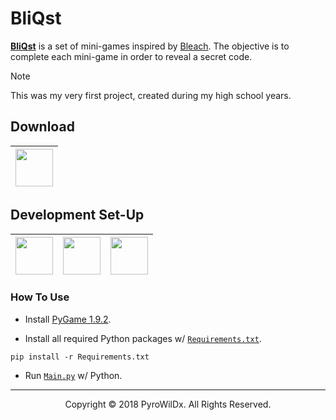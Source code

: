 # BliQst

[**BliQst**](https://github.com/PyroWilDx/BliQst/) is a set of mini-games inspired by [Bleach](https://anilist.co/manga/30012/BLEACH/). The objective is to complete each mini-game in order to reveal a secret code.

> [!NOTE]
> This was my very first project, created during my high school years.

## Download

<div align="center">

| [<img src="https://cdn.jsdelivr.net/gh/devicons/devicon@latest/icons/windows8/windows8-original.svg" width="60"/>](https://github.com/PyroWilDx/BliQst/releases/) |
|---|

</div>

## Development Set-Up

<div align="center">

| [<img src="https://cdn.jsdelivr.net/gh/devicons/devicon@latest/icons/python/python-original.svg" width="60"/>](https://www.python.org/) | [<img src="https://cdn.jsdelivr.net/gh/devicons/devicon@latest/icons/pycharm/pycharm-original.svg" width="60"/>](https://www.jetbrains.com/pycharm/) | [<img src="https://cdn.jsdelivr.net/gh/devicons/devicon@latest/icons/windows8/windows8-original.svg" width="60"/>](https://www.microsoft.com/windows/) |
|---|---|---|

</div>

### How To Use

- Install [PyGame 1.9.2](http://pygame.org/ftp/pygame-1.9.2a0.win32-py3.2.msi/).

- Install all required Python packages w/ [```Requirements.txt```](./Requirements.txt).

```
pip install -r Requirements.txt
```

- Run [```Main.py```](./Main.py) w/ Python.

---

<div align="center">
  Copyright &#169; 2018 PyroWilDx. All Rights Reserved.
</div>
